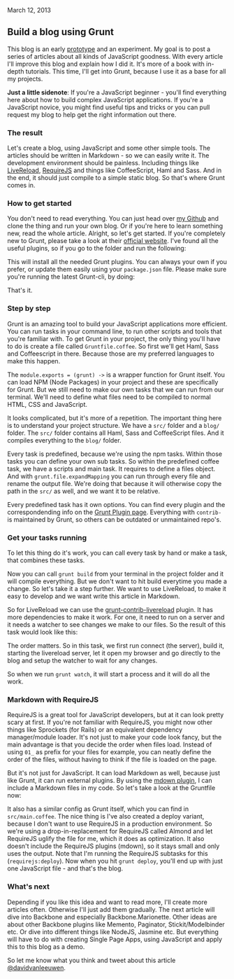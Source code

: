 <time>March 12, 2013</time> 

Build a blog using Grunt
--------

This blog is an early [prototype](https://github.com/davidvanleeuwen/blog) and an experiment. My goal is to post a series of articles about all kinds of JavaScript goodness. With every article I'll improve this blog and explain how I did it. It's more of a book with in-depth tutorials. This time, I'll get into Grunt, because I use it as a base for all my projects.

**Just a little sidenote**:  If you're a JavaScript beginner - you'll find everything here about how to build complex JavaScript applications. If you're a JavaScript novice, you might find useful tips and tricks or you can pull request my blog to help get the right information out there.

### The result ###

Let's create a blog, using JavaScript and some other simple tools. The articles should be written in Markdown - so we can easily write it. The development environment should be painless. Including things like [LiveReload](http://livereload.com/), [RequireJS](http://requirejs.org) and things like CoffeeScript, Haml and Sass. And in the end, it should just compile to a simple static blog. So that's where Grunt comes in.

### How to get started ###

You don't need to read everything. You can just head over [my Github](https://github.com/davidvanleeuwen/blog) and clone the thing and run your own blog. Or if you're here to learn something new, read the whole article. Alright, so let's get started. If you're completely new to Grunt, please take a look at their [official website](http://gruntjs.com/). I've found all the useful plugins, so if you go to the folder and run the following:

<code data-gist="https://gist.github.com/5128696.json"></code>

This will install all the needed Grunt plugins. You can always your own if you prefer, or update them easily using your `package.json` file. Please make sure you're running the latest Grunt-cli, by doing:

<code data-gist="https://gist.github.com/5128754.json"></code>

That's it.

### Step by step ###

Grunt is an amazing tool to build your JavaScript applications more efficient. You can run tasks in your command line, to run other scripts and tools that you're familiar with. To get Grunt in your project, the only thing you'll have to do is create a file called `Gruntfile.coffee`. So first we'll get Haml, Sass and Coffeescript in there. Because those are my preferred languages to make this happen.

<code data-gist="https://gist.github.com/5129146.json"></code>

The `module.exports = (grunt) ->` is a wrapper function for Grunt itself. You can load NPM (Node Packages) in your project and these are specifically for Grunt. But we still need to make our own tasks that we can run from our terminal. We'll need to define what files need to be compiled to normal HTML, CSS and JavaScript.

<code data-gist="https://gist.github.com/5129286.json"></code>

It looks complicated, but it's more of a repetition. The important thing here is to understand your project structure. We have a `src/` folder and a `blog/` folder. The `src/` folder contains all Haml, Sass and CoffeeScript files. And it compiles everything to the `blog/` folder.

Every task is predefined, because we're using the npm tasks. Within those tasks you can define your own sub tasks. So within the predefined coffee task, we have a scripts and main task. It requires to define a files object. And with `grunt.file.expandMapping` you can run through every file and rename the output file. We're doing that because it will otherwise copy the path in the `src/` as well, and we want it to be relative.

Every predefined task has it own options. You can find every plugin and the correspondending info on the [Grunt Plugin page](http://gruntjs.com/plugins). Everything with `contrib-` is maintained by Grunt, so others can be outdated or unmaintained repo's.

### Get your tasks running ###

To let this thing do it's work, you can call every task by hand or make a task, that combines these tasks.

<code data-gist="https://gist.github.com/5129495.json"></code>

Now you can call `grunt build` from your terminal in the project folder and it will compile everything. But we don't want to hit build everytime you made a change. So let's take it a step further. We want to use LiveReload, to make it easy to develop and we want write this article in Markdown.

So for LiveReload we can use the [grunt-contrib-livereload](https://github.com/gruntjs/grunt-contrib-livereload) plugin. It has more dependencies to make it work. For one, it need to run on a server and it needs a watcher to see changes we make to our files. So the result of this task would look like this:

<code data-gist="https://gist.github.com/5129548.json"></code>

The order matters. So in this task, we first run connect (the server), build it, starting the livereload server, let it open my browser and go directly to the blog and setup the watcher to wait for any changes.

So when we run `grunt watch`, it will start a process and it will do all the work.

### Markdown with RequireJS ###

RequireJS is a great tool for JavaScript developers, but at it can look pretty scary at first. If you're not familiar with RequireJS, you might now other things like Sprockets (for Rails) or an equivalent dependency manager/module loader. It's not just to make your code look fancy, but the main advantage is that you decide the order when files load. Instead of using `01_` as prefix for your files for example, you can neatly define the order of the files, without having to think if the file is loaded on the page.

But it's not just for JavaScript. It can load Markdown as well, because just like Grunt, it can run external plugins. By using the [mdown plugin](https://github.com/millermedeiros/requirejs-plugins), I can include a Markdown files in my code. So let's take a look at the Gruntfile now:

<code data-gist="https://gist.github.com/5129664.json"></code>

It also has a similar config as Grunt itself, which you can find in `src/main.coffee`. The nice thing is I've also created a deploy variant, because I don't want to use RequireJS in a production environment. So we're using a drop-in-replacement for RequireJS called Almond and let RequireJS uglify the file for me, which it does as optimization. It also doesn't include the RequireJS plugins (mdown), so it stays small and only uses the output. Note that I'm running the RequireJS subtasks for this (`requirejs:deploy`). Now when you hit `grunt deploy`, you'll end up with just one JavaScript file - and that's the blog.

### What's next ###

Depending if you like this idea and want to read more, I'll create more articles often. Otherwise I'll just add them gradually. The next article will dive into Backbone and especially Backbone.Marionette. Other ideas are about other Backbone plugins like Memento, Paginator, Stickit/Modelbinder etc. Or dive into different things like NodeJS, Jasmine etc. But everything will have to do with creating Single Page Apps, using JavaScript and apply this to this blog as a demo.

So let me know what you think and tweet about this article [@davidvanleeuwen](http://twitter.com/davidvanleeuwen).